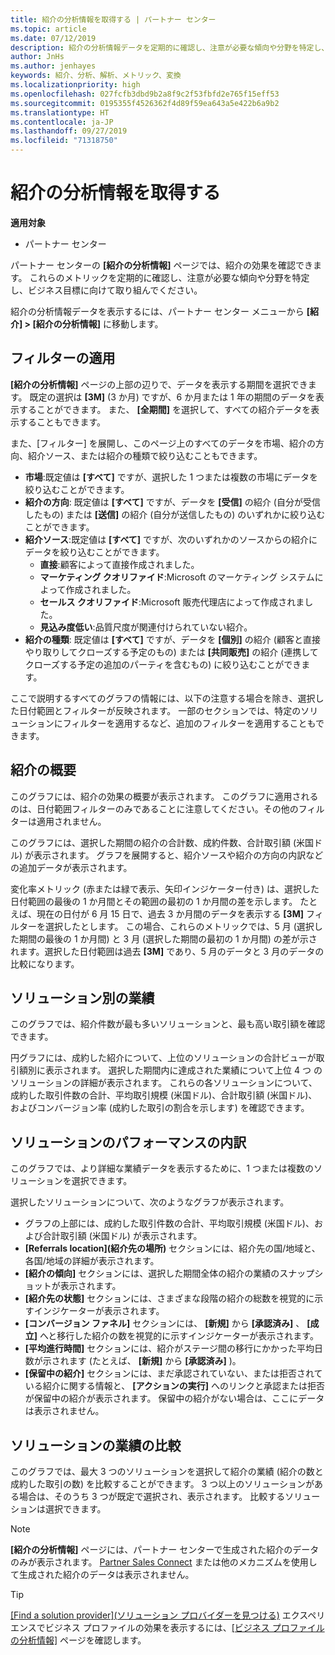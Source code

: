 ```yaml
---
title: 紹介の分析情報を取得する | パートナー センター
ms.topic: article
ms.date: 07/12/2019
description: 紹介の分析情報データを定期的に確認し、注意が必要な傾向や分野を特定し、ビジネス目標に向けて取り組むことができます。
author: JnHs
ms.author: jenhayes
keywords: 紹介、分析、解析、メトリック、変換
ms.localizationpriority: high
ms.openlocfilehash: 027fcfb3dbd9b2a8f9c2f53fbfd2e765f15eff53
ms.sourcegitcommit: 0195355f4526362f4d89f59ea643a5e422b6a9b2
ms.translationtype: HT
ms.contentlocale: ja-JP
ms.lasthandoff: 09/27/2019
ms.locfileid: "71318750"
---
```

# <a name="get-referral-insights"></a>紹介の分析情報を取得する

**適用対象**

- パートナー センター

パートナー センターの **[紹介の分析情報]** ページでは、紹介の効果を確認できます。 これらのメトリックを定期的に確認し、注意が必要な傾向や分野を特定し、ビジネス目標に向けて取り組んでください。

紹介の分析情報データを表示するには、パートナー センター メニューから **[紹介] > [紹介の分析情報]** に移動します。

## <a name="apply-filters"></a>フィルターの適用

**[紹介の分析情報]** ページの上部の辺りで、データを表示する期間を選択できます。 既定の選択は **[3M]** (3 か月) ですが、6 か月または 1 年の期間のデータを表示することができます。 また、 **[全期間]** を選択して、すべての紹介データを表示することもできます。

また、[フィルター] を展開し、このページ上のすべてのデータを市場、紹介の方向、紹介ソース、または紹介の種類で絞り込むこともできます。
- **市場**:既定値は **[すべて]** ですが、選択した 1 つまたは複数の市場にデータを絞り込むことができます。
- **紹介の方向**: 既定値は **[すべて]** ですが、データを **[受信]** の紹介 (自分が受信したもの) または **[送信]** の紹介 (自分が送信したもの) のいずれかに絞り込むことができます。
- **紹介ソース**:既定値は **[すべて]** ですが、次のいずれかのソースからの紹介にデータを絞り込むことができます。
  - **直接**:顧客によって直接作成されました。
  - **マーケティング クオリファイド**:Microsoft のマーケティング システムによって作成されました。
  - **セールス クオリファイド**:Microsoft 販売代理店によって作成されました。
  - **見込み度低い**:品質尺度が関連付けられていない紹介。
- **紹介の種類**: 既定値は **[すべて]** ですが、データを **[個別]** の紹介 (顧客と直接やり取りしてクローズする予定のもの) または **[共同販売]** の紹介 (連携してクローズする予定の追加のパーティを含むもの) に絞り込むことができます。

ここで説明するすべてのグラフの情報には、以下の注意する場合を除き、選択した日付範囲とフィルターが反映されます。 一部のセクションでは、特定のソリューションにフィルターを適用するなど、追加のフィルターを適用することもできます。

## <a name="referrals-summary"></a>紹介の概要

このグラフには、紹介の効果の概要が表示されます。 このグラフに適用されるのは、日付範囲フィルターのみであることに注意してください。その他のフィルターは適用されません。 

このグラフには、選択した期間の紹介の合計数、成約件数、合計取引額 (米国ドル) が表示されます。 グラフを展開すると、紹介ソースや紹介の方向の内訳などの追加データが表示されます。 

変化率メトリック (赤または緑で表示、矢印インジケーター付き) は、選択した日付範囲の最後の 1 か月間とその範囲の最初の 1 か月間の差を示します。 たとえば、現在の日付が 6 月 15 日で、過去 3 か月間のデータを表示する **[3M]** フィルターを選択したとします。 この場合、これらのメトリックでは、5 月 (選択した期間の最後の 1 か月間) と 3 月 (選択した期間の最初の 1 か月間) の差が示されます。選択した日付範囲は過去 **[3M]** であり、5 月のデータと 3 月のデータの比較になります。

## <a name="performance-by-solution"></a>ソリューション別の業績

このグラフでは、紹介件数が最も多いソリューションと、最も高い取引額を確認できます。

円グラフには、成約した紹介について、上位のソリューションの合計ビューが取引額別に表示されます。 選択した期間内に達成された業績について上位 4 つ のソリューションの詳細が表示されます。 これらの各ソリューションについて、成約した取引件数の合計、平均取引規模 (米国ドル)、合計取引額 (米国ドル)、およびコンバージョン率 (成約した取引の割合を示します) を確認できます。

## <a name="solution-performance-breakdown"></a>ソリューションのパフォーマンスの内訳

このグラフでは、より詳細な業績データを表示するために、1 つまたは複数のソリューションを選択できます。

選択したソリューションについて、次のようなグラフが表示されます。
- グラフの上部には、成約した取引件数の合計、平均取引規模 (米国ドル)、および合計取引額 (米国ドル) が表示されます。
- **[Referrals location]\(紹介先の場所\)** セクションには、紹介先の国/地域と、各国/地域の詳細が表示されます。
- **[紹介の傾向]** セクションには、選択した期間全体の紹介の業績のスナップショットが表示されます。
- **[紹介先の状態]** セクションには、さまざまな段階の紹介の総数を視覚的に示すインジケーターが表示されます。
- **[コンバージョン ファネル]** セクションには、 **[新規]** から **[承認済み]** 、 **[成立]** へと移行した紹介の数を視覚的に示すインジケーターが表示されます。
- **[平均進行時間]** セクションには、紹介がステージ間の移行にかかった平均日数が示されます (たとえば、 **[新規]** から **[承認済み]** )。
- **[保留中の紹介]** セクションには、まだ承認されていない、または拒否されている紹介に関する情報と、 **[アクションの実行]** へのリンクと承認または拒否が保留中の紹介が表示されます。 保留中の紹介がない場合は、ここにデータは表示されません。

## <a name="solution-performance-comparison"></a>ソリューションの業績の比較

このグラフでは、最大 3 つのソリューションを選択して紹介の業績 (紹介の数と成約した取引の数) を比較することができます。 3 つ以上のソリューションがある場合は、そのうち 3 つが既定で選択され、表示されます。 比較するソリューションは選択できます。

> [!NOTE]
> **[紹介の分析情報]** ページには、パートナー センターで生成された紹介のデータのみが表示されます。 [Partner Sales Connect](https://support.microsoft.com/help/3170447/learn-to-use-partner-center-sales-connect) または他のメカニズムを使用して生成された紹介のデータは表示されません。

> [!TIP]
> [[Find a solution provider]\(ソリューション プロバイダーを見つける\)](https://www.microsoft.com/solution-providers/home) エクスペリエンスでビジネス プロファイルの効果を表示するには、[[ビジネス プロファイルの分析情報]](analyze-your-marketing-profile.md) ページを確認します。
